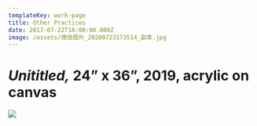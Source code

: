 ```yaml
---
templateKey: work-page
title: Other Practices
date: 2017-07-22T16:00:00.000Z
image: /assets/微信图片_20200723173514_副本.jpg
---
```

# *Unititled,* 24” x 36”, 2019, acrylic on canvas



<div class="lines-1"></div>

![](/assets/dsc_2636_副本.jpg)

<div class="lines-1"></div>